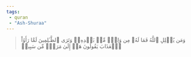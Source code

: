 ```yaml
---
tags: 
 - quran 
 - "Ash-Shuraa"
---
```


> وَمَن يُضۡلِلِ ٱللَّهُ فَمَا لَهُۥ مِن وَلِيّٖ مِّنۢ بَعۡدِهِۦۗ وَتَرَى ٱلظَّـٰلِمِينَ لَمَّا رَأَوُاْ ٱلۡعَذَابَ يَقُولُونَ هَلۡ إِلَىٰ مَرَدّٖ مِّن سَبِيلٖ
